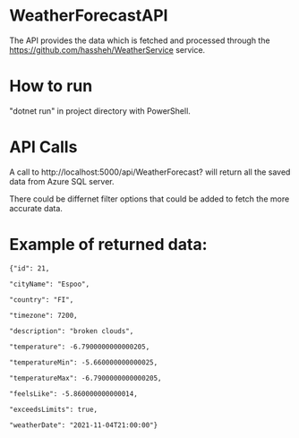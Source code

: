 # WeatherForecastAPI

The API provides the data which is fetched and processed through the https://github.com/hassheh/WeatherService service.

# How to run

"dotnet run" in project directory with PowerShell.

# API Calls

A call to http://localhost:5000/api/WeatherForecast? will return all the saved data from Azure SQL server.

There could be differnet filter options that could be added to fetch the more accurate data.

# Example of returned data:


    {"id": 21,
    
    "cityName": "Espoo",
    
    "country": "FI",
    
    "timezone": 7200,
    
    "description": "broken clouds",
    
    "temperature": -6.7900000000000205,
    
    "temperatureMin": -5.660000000000025,
    
    "temperatureMax": -6.7900000000000205,
    
    "feelsLike": -5.860000000000014,
    
    "exceedsLimits": true,
    
    "weatherDate": "2021-11-04T21:00:00"}

